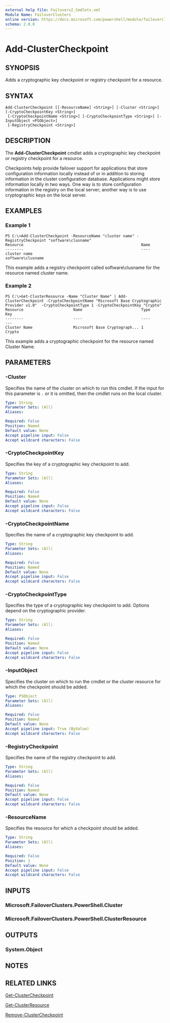 ```yaml
---
external help file: Failoverv2_Cmdlets.xml
Module Name: FailoverClusters
online version: https://docs.microsoft.com/powershell/module/failoverclusters/add-clustercheckpoint?view=windowsserver2012-ps&wt.mc_id=ps-gethelp
schema: 2.0.0
---
```


# Add-ClusterCheckpoint

## SYNOPSIS
Adds a cryptographic key checkpoint or registry checkpoint for a resource.

## SYNTAX

```
Add-ClusterCheckpoint [[-ResourceName] <String>] [-Cluster <String>] [-CryptoCheckpointKey <String>]
 [-CryptoCheckpointName <String>] [-CryptoCheckpointType <String>] [-InputObject <PSObject>]
 [-RegistryCheckpoint <String>]
```

## DESCRIPTION
The **Add-ClusterCheckpoint** cmdlet adds a cryptographic key checkpoint or registry checkpoint for a resource.

Checkpoints help provide failover support for applications that store configuration information locally instead of or in addition to storing information in the cluster configuration database.
Applications might store information locally in two ways.
One way is to store configuration information in the registry on the local server; another way is to use cryptographic keys on the local server.

## EXAMPLES

### Example 1
```
PS C:\>Add-ClusterCheckpoint -ResourceName "cluster name" -RegistryCheckpoint "software\clusname"
Resource                                                    Name 
--------                                                    ---- 
cluster name                                                software\clusname
```

This example adds a registry checkpoint called software\clusname for the resource named cluster name.

### Example 2
```
PS C:\>Get-ClusterResource -Name "Cluster Name" | Add-ClusterCheckpoint -CryptoCheckpointName "Microsoft Base Cryptographic Provider v1.0"  -CryptoCheckpointType 1 -CryptoCheckpointKey "Crypto"
Resource                      Name                          Type                          Key 
--------                      ----                          ----                          --- 
Cluster Name                  Microsoft Base Cryptograph... 1                             Crypto
```

This example adds a cryptographic checkpoint for the resource named Cluster Name.

## PARAMETERS

### -Cluster
Specifies the name of the cluster on which to run this cmdlet.
If the input for this parameter is `.` or it is omitted, then the cmdlet runs on the local cluster.

```yaml
Type: String
Parameter Sets: (All)
Aliases: 

Required: False
Position: Named
Default value: None
Accept pipeline input: False
Accept wildcard characters: False
```

### -CryptoCheckpointKey
Specifies the key of a cryptographic key checkpoint to add.

```yaml
Type: String
Parameter Sets: (All)
Aliases: 

Required: False
Position: Named
Default value: None
Accept pipeline input: False
Accept wildcard characters: False
```

### -CryptoCheckpointName
Specifies the name of a cryptographic key checkpoint to add.

```yaml
Type: String
Parameter Sets: (All)
Aliases: 

Required: False
Position: Named
Default value: None
Accept pipeline input: False
Accept wildcard characters: False
```

### -CryptoCheckpointType
Specifies the type of a cryptographic key checkpoint to add.
Options depend on the cryptographic provider.

```yaml
Type: String
Parameter Sets: (All)
Aliases: 

Required: False
Position: Named
Default value: None
Accept pipeline input: False
Accept wildcard characters: False
```

### -InputObject
Specifies the cluster on which to run the cmdlet or the cluster resource for which the checkpoint should be added.

```yaml
Type: PSObject
Parameter Sets: (All)
Aliases: 

Required: False
Position: Named
Default value: None
Accept pipeline input: True (ByValue)
Accept wildcard characters: False
```

### -RegistryCheckpoint
Specifies the name of the registry checkpoint to add.

```yaml
Type: String
Parameter Sets: (All)
Aliases: 

Required: False
Position: Named
Default value: None
Accept pipeline input: False
Accept wildcard characters: False
```

### -ResourceName
Specifies the resource for which a checkpoint should be added.

```yaml
Type: String
Parameter Sets: (All)
Aliases: 

Required: False
Position: 1
Default value: None
Accept pipeline input: False
Accept wildcard characters: False
```

## INPUTS

### Microsoft.FailoverClusters.PowerShell.Cluster

### Microsoft.FailoverClusters.PowerShell.ClusterResource

## OUTPUTS

### System.Object

## NOTES

## RELATED LINKS

[Get-ClusterCheckpoint](./Get-ClusterCheckpoint.md)

[Get-ClusterResource](./Get-ClusterResource.md)

[Remove-ClusterCheckpoint](./Remove-ClusterCheckpoint.md)

